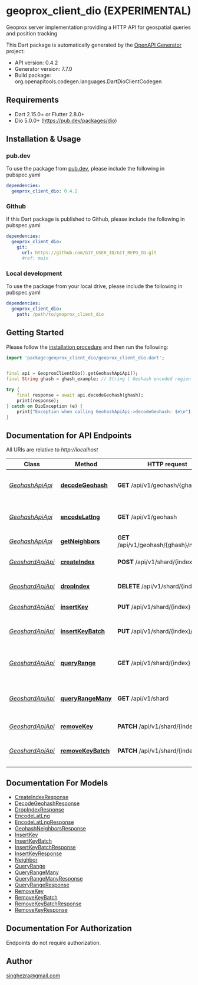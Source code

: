 # geoprox_client_dio (EXPERIMENTAL)
Geoprox server implementation providing a HTTP API for geospatial queries and position tracking

This Dart package is automatically generated by the [OpenAPI Generator](https://openapi-generator.tech) project:

- API version: 0.4.2
- Generator version: 7.7.0
- Build package: org.openapitools.codegen.languages.DartDioClientCodegen

## Requirements

* Dart 2.15.0+ or Flutter 2.8.0+
* Dio 5.0.0+ (https://pub.dev/packages/dio)

## Installation & Usage

### pub.dev
To use the package from [pub.dev](https://pub.dev), please include the following in pubspec.yaml
```yaml
dependencies:
  geoprox_client_dio: 0.4.2
```

### Github
If this Dart package is published to Github, please include the following in pubspec.yaml
```yaml
dependencies:
  geoprox_client_dio:
    git:
      url: https://github.com/GIT_USER_ID/GIT_REPO_ID.git
      #ref: main
```

### Local development
To use the package from your local drive, please include the following in pubspec.yaml
```yaml
dependencies:
  geoprox_client_dio:
    path: /path/to/geoprox_client_dio
```

## Getting Started

Please follow the [installation procedure](#installation--usage) and then run the following:

```dart
import 'package:geoprox_client_dio/geoprox_client_dio.dart';


final api = GeoproxClientDio().getGeohashApiApi();
final String ghash = ghash_example; // String | Geohash encoded region

try {
    final response = await api.decodeGeohash(ghash);
    print(response);
} catch on DioException (e) {
    print("Exception when calling GeohashApiApi->decodeGeohash: $e\n");
}

```

## Documentation for API Endpoints

All URIs are relative to *http://localhost*

Class | Method | HTTP request | Description
------------ | ------------- | ------------- | -------------
[*GeohashApiApi*](doc/GeohashApiApi.md) | [**decodeGeohash**](doc/GeohashApiApi.md#decodegeohash) | **GET** /api/v1/geohash/{ghash} | Decode geohash into coordinates.
[*GeohashApiApi*](doc/GeohashApiApi.md) | [**encodeLatlng**](doc/GeohashApiApi.md#encodelatlng) | **GET** /api/v1/geohash | Encode coordinates into geohash
[*GeohashApiApi*](doc/GeohashApiApi.md) | [**getNeighbors**](doc/GeohashApiApi.md#getneighbors) | **GET** /api/v1/geohash/{ghash}/neighbors | Neighboring regions
[*GeoshardApiApi*](doc/GeoshardApiApi.md) | [**createIndex**](doc/GeoshardApiApi.md#createindex) | **POST** /api/v1/shard/{index} | Create geospatial index
[*GeoshardApiApi*](doc/GeoshardApiApi.md) | [**dropIndex**](doc/GeoshardApiApi.md#dropindex) | **DELETE** /api/v1/shard/{index} | Deletes geospatial index
[*GeoshardApiApi*](doc/GeoshardApiApi.md) | [**insertKey**](doc/GeoshardApiApi.md#insertkey) | **PUT** /api/v1/shard/{index} | Insert key into index
[*GeoshardApiApi*](doc/GeoshardApiApi.md) | [**insertKeyBatch**](doc/GeoshardApiApi.md#insertkeybatch) | **PUT** /api/v1/shard/{index}/batch | Insert multiple keys into index
[*GeoshardApiApi*](doc/GeoshardApiApi.md) | [**queryRange**](doc/GeoshardApiApi.md#queryrange) | **GET** /api/v1/shard/{index} | Search index for objects nearby
[*GeoshardApiApi*](doc/GeoshardApiApi.md) | [**queryRangeMany**](doc/GeoshardApiApi.md#queryrangemany) | **GET** /api/v1/shard | Search multiple indices for objects nearby
[*GeoshardApiApi*](doc/GeoshardApiApi.md) | [**removeKey**](doc/GeoshardApiApi.md#removekey) | **PATCH** /api/v1/shard/{index} | Remove key from index
[*GeoshardApiApi*](doc/GeoshardApiApi.md) | [**removeKeyBatch**](doc/GeoshardApiApi.md#removekeybatch) | **PATCH** /api/v1/shard/{index}/batch | Remove multiple keys from index


## Documentation For Models

 - [CreateIndexResponse](doc/CreateIndexResponse.md)
 - [DecodeGeohashResponse](doc/DecodeGeohashResponse.md)
 - [DropIndexResponse](doc/DropIndexResponse.md)
 - [EncodeLatLng](doc/EncodeLatLng.md)
 - [EncodeLatLngResponse](doc/EncodeLatLngResponse.md)
 - [GeohashNeighborsResponse](doc/GeohashNeighborsResponse.md)
 - [InsertKey](doc/InsertKey.md)
 - [InsertKeyBatch](doc/InsertKeyBatch.md)
 - [InsertKeyBatchResponse](doc/InsertKeyBatchResponse.md)
 - [InsertKeyResponse](doc/InsertKeyResponse.md)
 - [Neighbor](doc/Neighbor.md)
 - [QueryRange](doc/QueryRange.md)
 - [QueryRangeMany](doc/QueryRangeMany.md)
 - [QueryRangeManyResponse](doc/QueryRangeManyResponse.md)
 - [QueryRangeResponse](doc/QueryRangeResponse.md)
 - [RemoveKey](doc/RemoveKey.md)
 - [RemoveKeyBatch](doc/RemoveKeyBatch.md)
 - [RemoveKeyBatchResponse](doc/RemoveKeyBatchResponse.md)
 - [RemoveKeyResponse](doc/RemoveKeyResponse.md)


## Documentation For Authorization

Endpoints do not require authorization.


## Author

singhezra@gmail.com


